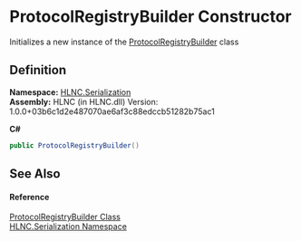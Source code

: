 # ProtocolRegistryBuilder Constructor


Initializes a new instance of the <a href="T_HLNC_Serialization_ProtocolRegistryBuilder">ProtocolRegistryBuilder</a> class



## Definition
**Namespace:** <a href="N_HLNC_Serialization">HLNC.Serialization</a>  
**Assembly:** HLNC (in HLNC.dll) Version: 1.0.0+03b6c1d2e487070ae6af3c88edccb51282b75ac1

**C#**
``` C#
public ProtocolRegistryBuilder()
```



## See Also


#### Reference
<a href="T_HLNC_Serialization_ProtocolRegistryBuilder">ProtocolRegistryBuilder Class</a>  
<a href="N_HLNC_Serialization">HLNC.Serialization Namespace</a>  
